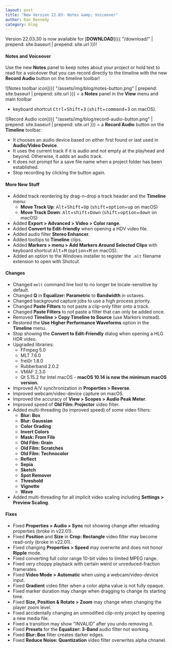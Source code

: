 ```yaml
---
layout: post
title: "New Version 22.03: Notes &amp; Voiceover"
author: Dan Dennedy
category: blog
---
```


Version 22.03.30 is now available for [**DOWNLOAD**]({{ "/download/" | prepend: site.baseurl | prepend: site.url }})!

#### Notes and Voiceover

Use the new **Notes** panel to keep notes about your project or hold text to read for a voiceover that you can record
directly to the timeline with the new **Record Audio** button on the timeline toolbar!

![Notes toolbar icon]({{ "/assets/img/blog/notes-button.png" | prepend: site.baseurl | prepend: site.url }})
= a **Notes** panel in the **View** menu and main toolbar  
  - keyboard shortcut <kbd>Ctrl</kbd>+<kbd>Shift</kbd>+<kbd>3</kbd> (<kbd>shift</kbd>+<kbd>command</kbd>+<kbd>3</kbd> on macOS).

![Record Audio icon]({{ "/assets/img/blog/record-audio-button.png" | prepend: site.baseurl | prepend: site.url }})
= a **Record Audio** button on the **Timeline** toolbar:
  - It chooses an audio device based on either first found or last used in **Audio/Video Device**.
  - It uses the current track if it is audio and not empty at the playhead and beyond.
    Otherwise, it adds an audio track.
  - It does not prompt for a save file name when a project folder has been established.
  - Stop recording by clicking the button again.

#### More New Stuff

- Added track reordering by drag-n-drop a track header and the **Timeline** menu:
  - **Move Track Up**: <kbd>Alt</kbd>+<kbd>Shift</kbd>+<kbd>Up</kbd> (<kbd>shift</kbd>+<kbd>option</kbd>+<kbd>up</kbd> on macOS)
  - **Move Track Down**: <kbd>Alt</kbd>+<kbd>shift</kbd>+<kbd>Down</kbd> (<kbd>shift</kbd>+<kbd>option</kbd>+<kbd>down</kbd> on macOS)
- Added **Export > Advanced > Video > Color range**.
- Added **Convert to Edit-friendly** when opening a HDV video file.
- Added audio filter **Stereo Enhancer**.
- Added tooltips to **Timeline** clips.
- Added **Markers > menu > Add Markers Around Selected Clips** with keyboard shortcut <kbd>Alt</kbd>+<kbd>M</kbd> (<kbd>option</kbd>+<kbd>M</kbd> on macOS).
- Added an option to the Windows installer to register the `.mlt` filename extension to open with Shotcut.

#### Changes

- Changed `melt` command line tool to no longer be locale-sensitive by default.
- Changed **Q** in **Equalizer: Parametric** to **Bandwidth** in octaves.
- Changed background capture jobs to use a high process priority.
- Changed **Paste Filters** to not paste a clip-only filter onto a track.
- Changed **Paste Filters** to not paste a filter that can only be added once.
- Removed **Timeline > Copy Timeline to Source** (use Markers instead).
- Restored the **Use Higher Performance Waveforms** option in the **Timeline** menu.
- Stop showing the **Convert to Edit-Friendly** dialog when opening a HLG HDR video.
- Upgraded libraries:
  - FFmpeg 5.0
  - MLT 7.6.0
  - frei0r 1.8.0
  - Rubberband 2.0.2
  - VMAF 2.3.0
  - Qt 5.15.2 for Intel macOS - **macOS 10.14 is now the minimum macOS version.**
- Improved A/V synchronization in **Properties > Reverse**.
- Improved webcam/video-device capture on macOS.
- Improved the accuracy of **View > Scopes > Audio Peak Meter**.
- Improved speed of **Old Film: Projector** video filter.
- Added multi-threading (to improved speed) of some video filters:
  - **Blur: Box**
  - **Blur: Gaussian**
  - **Color Grading**
  - **Invert Colors**
  - **Mask: From File**
  - **Old Film: Grain**
  - **Old Film: Scratches**
  - **Old Film: Technocolor**
  - **Reflect**
  - **Sepia**
  - **Sketch**
  - **Spot Remover**
  - **Threshold**
  - **Vignette**
  - **Wave**
- Added multi-threading for all implicit video scaling including **Settings > Preview Scaling**.

#### Fixes

- Fixed **Properties > Audio > Sync** not showing change after reloading properties (broke in v22.01).
- Fixed **Position** and **Size** in **Crop: Rectangle** video filter may become read-only (broke in v22.01).
- Fixed changing **Properties > Speed** may overwrite and does not honor **Ripple** mode.
- Fixed converting full color range 10-bit video to limited MPEG range.
- Fixed very choppy playback with certain weird or unreduced-fraction framerates.
- Fixed **Video Mode > Automatic** when using a webcam/video-device input.
- Fixed **Gradient** video filter when a color alpha value is not fully opaque.
- Fixed marker duration may change when dragging to change its starting time.
- Fixed **Size, Position & Rotate > Zoom** may change when changing the player zoom level.
- Fixed accidentally changing an unmodified clip-only project by opening a new media file.
- Fixed a transition may show "INVALID" after you undo removing it.
- Fixed **Presets** for the **Equalizer: 3-Band** audio filter not working.
- Fixed **Blur: Box** filter creates darker edges.
- Fixed **Reduce Noise: Quantization** video filter overwrites alpha chnanel.
